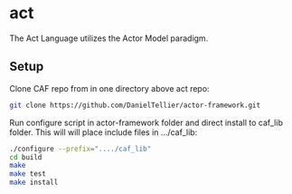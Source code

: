 # act
The Act Language utilizes the Actor Model paradigm.

## Setup

Clone CAF repo from in one directory above act repo:
```sh
git clone https://github.com/DanielTellier/actor-framework.git
```

Run configure script in actor-framework folder and direct install to caf_lib folder.
This will will place include files in .../caf_lib:
```sh
./configure --prefix="..../caf_lib"
cd build
make
make test
make install
```
